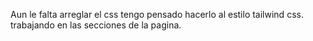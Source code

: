 Aun le falta arreglar el css tengo pensado hacerlo al estilo tailwind css.
trabajando en las secciones de la pagina.
